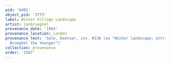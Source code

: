 ```yaml
---
pid: '6491'
object_pid: '3773'
label: Winter Village Landscape
artist: janbrueghel
provenance_date: '1963'
provenance_location: London
provenance_text: 'Sale, Koetser, inv. #13A (as "Winter landscape; attributed to Jan
  Brueghel the Younger")'
collection: provenance
order: '1507'
---
```

